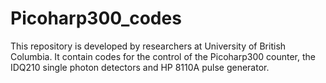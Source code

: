 # Picoharp300_codes
This repository is developed by researchers at University of British Columbia.
It contain codes for the control of the Picoharp300 counter, the IDQ210 single photon detectors and HP 8110A pulse generator.
